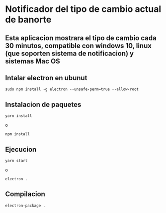 # Notificador del tipo de cambio actual de banorte

## Esta aplicacion mostrara el tipo de cambio cada 30 minutos, compatible con windows 10, linux (que soporten sistema de notificacion) y sistemas Mac OS

## Intalar electron en ubunut
```sudo npm install -g electron --unsafe-perm=true --allow-root```

## Instalacion de paquetes
``` yarn install ```

o

``` npm install ```

## Ejecucion 
```yarn start ```

o

```electron . ```


## Compilacion
```electron-package . ```
